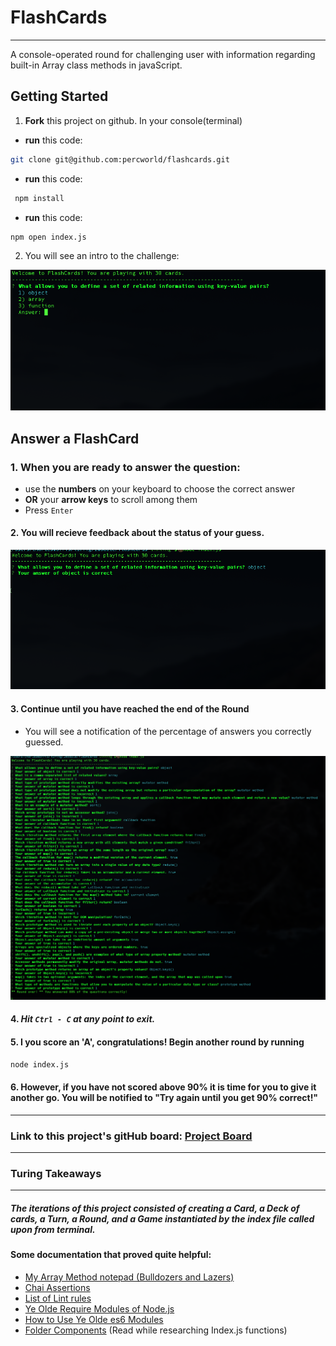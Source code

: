 # FlashCards
-------------


A console-operated round for challenging user with information regarding built-in Array class methods in javaScript.

## Getting Started

1. **Fork** this project on github.  In your console(terminal)
  * **run** this code:
  ```bash
  git clone git@github.com:percworld/flashcards.git
  ```
  * **run** this code:
  ```bash
   npm install
  ```
  * **run** this code:
  ```bash
  npm open index.js
  ```

2. You will see an intro to the challenge:

![welcome-field](assets/README-7df21ae3.png)

## Answer a FlashCard

### 1.  When you are ready to answer the question:
  * use the **numbers** on your keyboard to choose the correct answer
  * **OR** your **arrow keys** to scroll among them
  * Press `Enter`

#### 2. You will recieve feedback about the status of your guess.

![](assets/README-9b285660.png)

#### 3. Continue until you have reached the end of the Round

  * You will see a notification of the percentage of answers you correctly guessed.

  ![](assets/README-acf9246b.png)

#### 4. *Hit `Ctrl - C` at any point to exit.*

#### 5. I you score an 'A', congratulations! Begin another round by running

```bash
node index.js
```

#### 6. However, if you have not scored above 90% it is time for you to give it another go.  You will be notified to "Try again until you get 90% correct!"

---
###  Link to this project's gitHub board: [Project Board](https://github.com/users/percworld/projects/2)
---



### Turing Takeaways

---
##### The iterations of this project consisted of creating a Card, a Deck of cards, a Turn, a Round, and a Game instantiated by the index file called upon from terminal.
#### Some documentation that proved quite helpful:
* [My Array Method notepad (Bulldozers and Lazers)](https://www.notion.so/8c3da3bd4abc4b22af986586986860bb?v=cd56018ad2964166a60195480546f1c8)
* [Chai Assertions](https://www.chaijs.com/api/bdd/)
* [List of Lint rules](https://eslint.org/docs/rules/)
* [Ye Olde Require Modules of Node.js](https://www.freecodecamp.org/news/requiring-modules-in-node-js-everything-you-need-to-know-e7fbd119be8/)
* [How to Use Ye Olde es6 Modules](https://www.freecodecamp.org/news/how-to-use-es6-modules-and-why-theyre-important-a9b20b480773/)
* [Folder Components](https://medium.com/bootstart/you-should-be-using-folder-components-b30b7d165c39)  (Read while researching Index.js functions)
